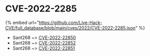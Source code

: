# CVE-2022-2285
{% embed url="https://github.com/Live-Hack-CVE/full_database/blob/main/cves/2022/CVE-2022-2285.json" %}

* Sant268 ~> [CVE-2022-22850](https://www.alice-snow.ru/2022/database/cve-2022-2285/cve-2022-22850-sant268)
* Sant268 ~> [CVE-2022-22852](https://www.alice-snow.ru/2022/database/cve-2022-2285/cve-2022-22852-sant268)
* Sant268 ~> [CVE-2022-22851](https://www.alice-snow.ru/2022/database/cve-2022-2285/cve-2022-22851-sant268)